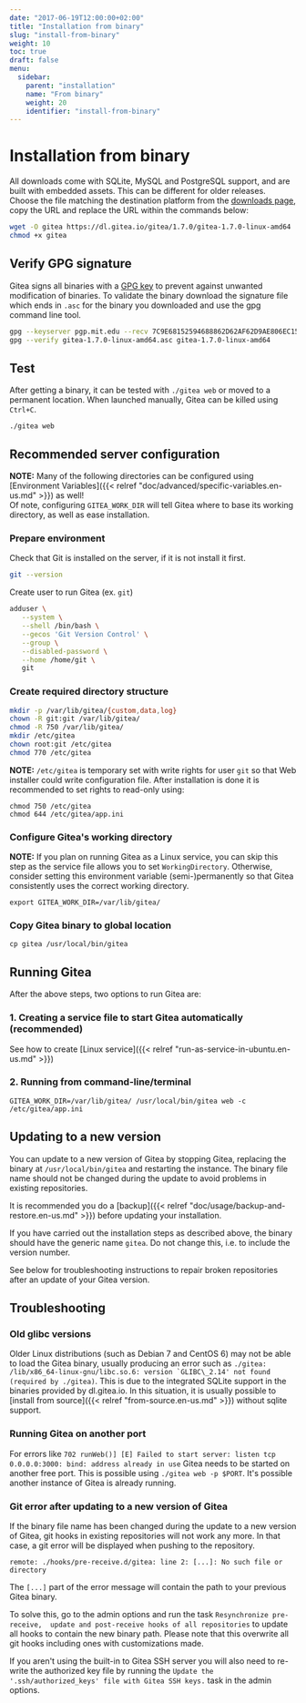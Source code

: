 ```yaml
---
date: "2017-06-19T12:00:00+02:00"
title: "Installation from binary"
slug: "install-from-binary"
weight: 10
toc: true
draft: false
menu:
  sidebar:
    parent: "installation"
    name: "From binary"
    weight: 20
    identifier: "install-from-binary"
---
```


# Installation from binary

All downloads come with SQLite, MySQL and PostgreSQL support, and are built with
embedded assets. This can be different for older releases. Choose the file matching
the destination platform from the [downloads page](https://dl.gitea.io/gitea/), copy
the URL and replace the URL within the commands below:

```sh
wget -O gitea https://dl.gitea.io/gitea/1.7.0/gitea-1.7.0-linux-amd64
chmod +x gitea
```

## Verify GPG signature
Gitea signs all binaries with a [GPG key](https://pgp.mit.edu/pks/lookup?op=vindex&fingerprint=on&search=0x2D9AE806EC1592E2) to prevent against unwanted modification of binaries. To validate the binary download the signature file which ends in `.asc` for the binary you downloaded and use the gpg command line tool.

```sh
gpg --keyserver pgp.mit.edu --recv 7C9E68152594688862D62AF62D9AE806EC1592E2
gpg --verify gitea-1.7.0-linux-amd64.asc gitea-1.7.0-linux-amd64
```

## Test

After getting a binary, it can be tested with `./gitea web` or moved to a permanent
location. When launched manually, Gitea can be killed using `Ctrl+C`.

```
./gitea web
```

## Recommended server configuration

**NOTE:** Many of the following directories can be configured using [Environment Variables]({{< relref "doc/advanced/specific-variables.en-us.md" >}}) as well!  
Of note, configuring `GITEA_WORK_DIR` will tell Gitea where to base its working directory, as well as ease installation.

### Prepare environment

Check that Git is installed on the server, if it is not install it first.
```sh
git --version
```

Create user to run Gitea (ex. `git`)
```sh
adduser \
   --system \
   --shell /bin/bash \
   --gecos 'Git Version Control' \
   --group \
   --disabled-password \
   --home /home/git \
   git
```

### Create required directory structure

```sh
mkdir -p /var/lib/gitea/{custom,data,log}
chown -R git:git /var/lib/gitea/
chmod -R 750 /var/lib/gitea/
mkdir /etc/gitea
chown root:git /etc/gitea
chmod 770 /etc/gitea
```

**NOTE:** `/etc/gitea` is temporary set with write rights for user `git` so that Web installer could write configuration file. After installation is done it is recommended to set rights to read-only using:
```
chmod 750 /etc/gitea
chmod 644 /etc/gitea/app.ini
```

### Configure Gitea's working directory

**NOTE:** If you plan on running Gitea as a Linux service, you can skip this step as the service file allows you to set `WorkingDirectory`. Otherwise, consider setting this environment variable (semi-)permanently so that Gitea consistently uses the correct working directory.
```
export GITEA_WORK_DIR=/var/lib/gitea/
```

### Copy Gitea binary to global location

```
cp gitea /usr/local/bin/gitea
```

## Running Gitea

After the above steps, two options to run Gitea are:

### 1. Creating a service file to start Gitea automatically (recommended)

See how to create [Linux service]({{< relref "run-as-service-in-ubuntu.en-us.md" >}})

### 2. Running from command-line/terminal

```
GITEA_WORK_DIR=/var/lib/gitea/ /usr/local/bin/gitea web -c /etc/gitea/app.ini
```

## Updating to a new version

You can update to a new version of Gitea by stopping Gitea, replacing the binary at `/usr/local/bin/gitea` and restarting the instance. 
The binary file name should not be changed during the update to avoid problems 
in existing repositories. 

It is recommended you do a [backup]({{< relref "doc/usage/backup-and-restore.en-us.md" >}}) before updating your installation.

If you have carried out the installation steps as described above, the binary should 
have the generic name `gitea`. Do not change this, i.e. to include the version number. 

See below for troubleshooting instructions to repair broken repositories after 
an update of your Gitea version.

## Troubleshooting

### Old glibc versions

Older Linux distributions (such as Debian 7 and CentOS 6) may not be able to load the
Gitea binary, usually producing an error such as ```./gitea: /lib/x86_64-linux-gnu/libc.so.6:
version `GLIBC\_2.14' not found (required by ./gitea)```. This is due to the integrated
SQLite support in the binaries provided by dl.gitea.io. In this situation, it is usually
possible to [install from source]({{< relref "from-source.en-us.md" >}}) without sqlite
support.

### Running Gitea on another port

For errors like `702 runWeb()] [E] Failed to start server: listen tcp 0.0.0.0:3000:
bind: address already in use` Gitea needs to be started on another free port. This
is possible using `./gitea web -p $PORT`. It's possible another instance of Gitea
is already running.

### Git error after updating to a new version of Gitea

If the binary file name has been changed during the update to a new version of Gitea, 
git hooks in existing repositories will not work any more. In that case, a git 
error will be displayed when pushing to the repository.

```
remote: ./hooks/pre-receive.d/gitea: line 2: [...]: No such file or directory
```

The `[...]` part of the error message will contain the path to your previous Gitea 
binary.

To solve this, go to the admin options and run the task `Resynchronize pre-receive, 
update and post-receive hooks of all repositories` to update all hooks to contain
the new binary path. Please note that this overwrite all git hooks including ones
with customizations made.

If you aren't using the built-in to Gitea SSH server you will also need to re-write
the authorized key file by running the `Update the '.ssh/authorized_keys' file with
Gitea SSH keys.` task in the admin options.
